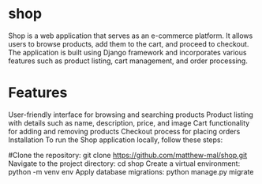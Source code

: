 # shop
Shop is a web application that serves as an e-commerce platform. 
It allows users to browse products, add them to the cart, and proceed to checkout. 
The application is built using Django framework and incorporates various features such as product listing, cart management, and order processing.

# Features
User-friendly interface for browsing and searching products
Product listing with details such as name, description, price, and image
Cart functionality for adding and removing products
Checkout process for placing orders
Installation
To run the Shop application locally, follow these steps:

#Clone the repository:
  git clone https://github.com/matthew-mal/shop.git
Navigate to the project directory:
  cd shop
Create a virtual environment:
  python -m venv env
Apply database migrations:
  python manage.py migrate
